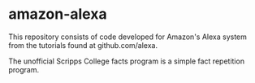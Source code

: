 # amazon-alexa

This repository consists of code developed for Amazon's Alexa system from the tutorials found at github.com/alexa.

The unofficial Scripps College facts program is a simple fact repetition program. 